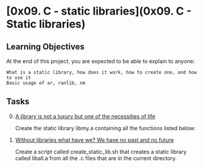 # [0x09. C - static libraries](0x09. C - Static libraries)

## Learning Objectives

At the end of this project, you are expected to be able to explain to anyone:

	What is a static library, how does it work, how to create one, and how to use it
	Basic usage of ar, ranlib, nm

## Tasks

0. [A library is not a luxury but one of the necessities of life](https://github.com/leulyk/alx-low_level_programming/blob/main/0x09-static_libraries/libholberton.a)

	Create the static library libmy.a containing all the functions listed below:

1. [Without libraries what have we? We have no past and no future](https://github.com/leulyk/alx-low_level_programming/blob/main/0x09-static_libraries/create_static_lib.sh)

	Create a script called create_static_lib.sh that creates a static library called liball.a from all the .c files that are in the current directory.
